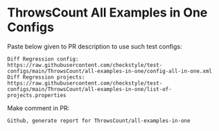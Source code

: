 # ThrowsCount All Examples in One Configs
Paste below given to PR description to use such test configs:
```
Diff Regression config: https://raw.githubusercontent.com/checkstyle/test-configs/main/ThrowsCount/all-examples-in-one/config-all-in-one.xml
Diff Regression projects: https://raw.githubusercontent.com/checkstyle/test-configs/main/ThrowsCount/all-examples-in-one/list-of-projects.properties
```
Make comment in PR:
```
Github, generate report for ThrowsCount/all-examples-in-one
```
